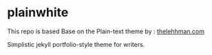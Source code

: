 # plainwhite



This repo is based Base on the Plain-text theme by :  [thelehhman.com](https://thelehhman.com)

Simplistic jekyll portfolio-style theme for writers.

